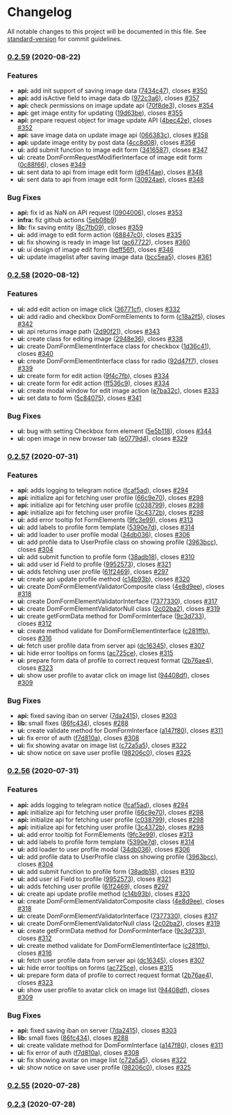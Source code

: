 # Changelog

All notable changes to this project will be documented in this file. See [standard-version](https://github.com/conventional-changelog/standard-version) for commit guidelines.

### [0.2.59](https://gitlab.local///compare/v0.2.58...v0.2.59) (2020-08-22)

### Features

-   **api:** add init support of saving image data ([7434c47](https://gitlab.local///commit/7434c47119f2e2765fd419751a20329110fcd933)), closes [#350](https://gitlab.local///issues/350)
-   **api:** add isActive field to image data db ([972c3a6](https://gitlab.local///commit/972c3a6305dc68fe58c0d651b23b4e7d62489697)), closes [#357](https://gitlab.local///issues/357)
-   **api:** check permissions on image update api ([70f8de3](https://gitlab.local///commit/70f8de305a410976712f4c7d7a23450191008875)), closes [#354](https://gitlab.local///issues/354)
-   **api:** get image entity for updating ([19d63be](https://gitlab.local///commit/19d63bef494fb7892010fb733d0ef5e930b09b82)), closes [#355](https://gitlab.local///issues/355)
-   **api:** prepare request object for image update API ([4bec42e](https://gitlab.local///commit/4bec42ec948483249b7872814b6d43b987d981f9)), closes [#352](https://gitlab.local///issues/352)
-   **api:** save image data on update image api ([066383c](https://gitlab.local///commit/066383ccdb44dedee85691d8e336e6275a32b1b5)), closes [#358](https://gitlab.local///issues/358)
-   **api:** update image entity by post data ([4cc8d08](https://gitlab.local///commit/4cc8d089ef604e0571a2ad6794e10fe9b5e5b8ea)), closes [#356](https://gitlab.local///issues/356)
-   **ui:** add submit function to image edit form ([3416587](https://gitlab.local///commit/3416587c1f6092cebc331acce86a2da4c0111b58)), closes [#347](https://gitlab.local///issues/347)
-   **ui:** create DomFormRequestModifierInterface of image edit form ([0c88f66](https://gitlab.local///commit/0c88f66217c70913120248725b2ae37e230d9db1)), closes [#349](https://gitlab.local///issues/349)
-   **ui:** sent data to api from image edit form ([d9414ae](https://gitlab.local///commit/d9414aec9a2b14f899c07a1f8293cfab1b2023f9)), closes [#348](https://gitlab.local///issues/348)
-   **ui:** sent data to api from image edit form ([30924ae](https://gitlab.local///commit/30924ae1d2979f109217dcd4fd6c3df96ef8cfa3)), closes [#348](https://gitlab.local///issues/348)

### Bug Fixes

-   **api:** fix id as NaN on API request ([0904006](https://gitlab.local///commit/0904006c74e0c029c49da7f61f4eeb99b4c22d19)), closes [#353](https://gitlab.local///issues/353)
-   **infra:** fiz github actions ([5eb08b9](https://gitlab.local///commit/5eb08b9fa6e37cd3b986f39dae91f0925f1dfd8e))
-   **lib:** fix saving entity ([8c7fb09](https://gitlab.local///commit/8c7fb094cb9860cce1f99069acc5bb815edd93fb)), closes [#359](https://gitlab.local///issues/359)
-   **ui:** add image to edit form action ([68847c0](https://gitlab.local///commit/68847c0a1acde20fd287359cf94736f95f1f0972)), closes [#335](https://gitlab.local///issues/335)
-   **ui:** fix showing is ready in image list ([ac67722](https://gitlab.local///commit/ac677228e29a9980fa4d26c387c205bda51c48ab)), closes [#360](https://gitlab.local///issues/360)
-   **ui:** ui design of image edit form ([beff56f](https://gitlab.local///commit/beff56f28a74ea2bd59621fbe39728b81f6b4653)), closes [#346](https://gitlab.local///issues/346)
-   **ui:** update imagelist after saving image data ([bcc5ea5](https://gitlab.local///commit/bcc5ea596d4e3ae4bc4c09e0d1e510788f17c1c7)), closes [#361](https://gitlab.local///issues/361)

### [0.2.58](https://gitlab.local///compare/v0.2.57...v0.2.58) (2020-08-12)

### Features

-   **ui:** add edit action on image click ([36771cf](https://gitlab.local///commit/36771cff5e9725993e9a356d36f83601f1137c40)), closes [#332](https://gitlab.local///issues/332)
-   **ui:** add radio and checkbox DomFormElements to form ([c18a2f5](https://gitlab.local///commit/c18a2f5f45601c50aaf4d03bcbc22203487da831)), closes [#342](https://gitlab.local///issues/342)
-   **ui:** api returns image path ([2d90f21](https://gitlab.local///commit/2d90f21ce86b63132987682f9c860898b68047ad)), closes [#343](https://gitlab.local///issues/343)
-   **ui:** create class for editing image ([2948e36](https://gitlab.local///commit/2948e3641bd8b2317dd91284a3771a3f53526824)), closes [#338](https://gitlab.local///issues/338)
-   **ui:** create DomFormElementInterface class for checkbox ([1d36c41](https://gitlab.local///commit/1d36c41dfa88fd20f54a4c7e21b2407f01986aa5)), closes [#340](https://gitlab.local///issues/340)
-   **ui:** create DomFormElementInterface class for radio ([92d47f7](https://gitlab.local///commit/92d47f796fe560fffe48f714bbaf629e29c97fd7)), closes [#339](https://gitlab.local///issues/339)
-   **ui:** create form for edit action ([9f4c7fb](https://gitlab.local///commit/9f4c7fb37e874503c9c1b973713b6f4ba729c375)), closes [#334](https://gitlab.local///issues/334)
-   **ui:** create form for edit action ([ff536c9](https://gitlab.local///commit/ff536c9d7d0a2b021b9707f3fdd363be62548161)), closes [#334](https://gitlab.local///issues/334)
-   **ui:** create modal window for edit image action ([e7ba32c](https://gitlab.local///commit/e7ba32caaad43e1655b793736c3598cc0ad248a0)), closes [#333](https://gitlab.local///issues/333)
-   **ui:** set data to form ([5c84075](https://gitlab.local///commit/5c840752da36d4558b702c41159b20490ccadf4b)), closes [#341](https://gitlab.local///issues/341)

### Bug Fixes

-   **ui:** bug with setting Checkbox form element ([5e5b118](https://gitlab.local///commit/5e5b118a23a19c63aa555e3f80f7e223f3665992)), closes [#344](https://gitlab.local///issues/344)
-   **ui:** open image in new browser tab ([e0779d4](https://gitlab.local///commit/e0779d40583e9cbe94bf31ce498a9f7daf7328cb)), closes [#329](https://gitlab.local///issues/329)

### [0.2.57](https://gitlab.local///compare/v0.2.55...v0.2.57) (2020-07-31)

### Features

-   **api:** adds logging to telegram notice ([fcaf5ad](https://gitlab.local///commit/fcaf5adefeb59dbbcdb2c67462263b3b26d7bdf5)), closes [#294](https://gitlab.local///issues/294)
-   **api:** initialize api for fetching user profile ([66c9e70](https://gitlab.local///commit/66c9e70d0b661086a041c69f2696fe99ff253ee8)), closes [#298](https://gitlab.local///issues/298)
-   **api:** initialize api for fetching user profile ([c038799](https://gitlab.local///commit/c03879966d103e815974bfbff7e54e7289b5845d)), closes [#298](https://gitlab.local///issues/298)
-   **api:** initialize api for fetching user profile ([3c4372b](https://gitlab.local///commit/3c4372b6596ea8a8bed1d14cb2e6dccc5008d4ae)), closes [#298](https://gitlab.local///issues/298)
-   **ui:** add error tooltip fot FormElements ([9fc3e99](https://gitlab.local///commit/9fc3e99d4de652a77030aedd3c71ce6d43c0fe1e)), closes [#313](https://gitlab.local///issues/313)
-   **ui:** add labels to profile form template ([5390e7d](https://gitlab.local///commit/5390e7d2dc975c872d64d673c9195ba567751d65)), closes [#314](https://gitlab.local///issues/314)
-   **ui:** add loader to user profile modal ([34db036](https://gitlab.local///commit/34db0365ab9256ca2b6b2a5d80d85445b1c45dcc)), closes [#306](https://gitlab.local///issues/306)
-   **ui:** add profile data to UserProfile class on showing profile ([3963bcc](https://gitlab.local///commit/3963bcc2b8fc380ef653d66f97bbe581ce6d9451)), closes [#304](https://gitlab.local///issues/304)
-   **ui:** add submit function to profile form ([38adb18](https://gitlab.local///commit/38adb18aeb1ba72e1a92545de23a669b73522034)), closes [#310](https://gitlab.local///issues/310)
-   **ui:** add user id Field to profile ([9952573](https://gitlab.local///commit/99525733d0e7bc1a0d16e9dca64e46b7f214fd44)), closes [#321](https://gitlab.local///issues/321)
-   **ui:** adds fetching user profile ([61f2469](https://gitlab.local///commit/61f2469f48868ee8d7084cf19bdf622da99cd1b4)), closes [#297](https://gitlab.local///issues/297)
-   **ui:** create api update profile method ([c14b93b](https://gitlab.local///commit/c14b93b29bdb45070f0e5b4703d77cccb72f1240)), closes [#320](https://gitlab.local///issues/320)
-   **ui:** create DomFormElementValidatorComposite class ([4e8d9ee](https://gitlab.local///commit/4e8d9ee3ac517e5b2f3855aafc8d7353a97a82f8)), closes [#318](https://gitlab.local///issues/318)
-   **ui:** create DomFormElementValidatorInterface ([7377330](https://gitlab.local///commit/73773308b33bca500d97449fa053e42898cbd019)), closes [#317](https://gitlab.local///issues/317)
-   **ui:** create DomFormElementValidatorNull class ([2c02ba2](https://gitlab.local///commit/2c02ba23ce4d9eee01d8419c7b9d468fa0c42163)), closes [#319](https://gitlab.local///issues/319)
-   **ui:** create getFormData method for DomFormInterface ([9c3d733](https://gitlab.local///commit/9c3d733c6abf4634cc80fe159715d215ed438ac9)), closes [#312](https://gitlab.local///issues/312)
-   **ui:** create method validate for DomFormElementInterface ([c281ffb](https://gitlab.local///commit/c281ffb677c95bc9307052a975f56114db48c30e)), closes [#316](https://gitlab.local///issues/316)
-   **ui:** fetch user profile data from server api ([dc16345](https://gitlab.local///commit/dc16345b1eab264f78f84b5178370a3aab9f833d)), closes [#307](https://gitlab.local///issues/307)
-   **ui:** hide error tooltips on forms ([ac725ce](https://gitlab.local///commit/ac725ce2941f20c23ad6c4e10ef967a5fe036d11)), closes [#315](https://gitlab.local///issues/315)
-   **ui:** prepare form data of profile to correct request format ([2b76ae4](https://gitlab.local///commit/2b76ae40974827ff9a2e18d12df2c66eea1937c8)), closes [#323](https://gitlab.local///issues/323)
-   **ui:** show user profile to avatar click on image list ([94408df](https://gitlab.local///commit/94408df42a5bef08d67a49c327fc41103bbd4206)), closes [#309](https://gitlab.local///issues/309)

### Bug Fixes

-   **api:** fixed saving iban on server ([7da2415](https://gitlab.local///commit/7da2415a8e7b8f7dd446440b03cd6c39a038dda0)), closes [#303](https://gitlab.local///issues/303)
-   **lib:** small fixes ([86fc434](https://gitlab.local///commit/86fc434e27814ec0b6d7692b9188dafe1afac983)), closes [#288](https://gitlab.local///issues/288)
-   **ui:** create validate method for DomFormInterface ([a147f80](https://gitlab.local///commit/a147f808a329acf2210123f87218170223bba99c)), closes [#311](https://gitlab.local///issues/311)
-   **ui:** fix error of auth ([f7d810a](https://gitlab.local///commit/f7d810aa32b776156830e3ef609db07dd886c7db)), closes [#308](https://gitlab.local///issues/308)
-   **ui:** fix showing avatar on image list ([c72a5a5](https://gitlab.local///commit/c72a5a5b1714f950c38f79248ee5c359af8fd8c9)), closes [#322](https://gitlab.local///issues/322)
-   **ui:** show notice on save user profile ([98206c0](https://gitlab.local///commit/98206c089a4f7475addb9cd2bfb9fa1f5ff94a61)), closes [#325](https://gitlab.local///issues/325)

### [0.2.56](https://gitlab.local///compare/v0.2.55...v0.2.56) (2020-07-31)

### Features

-   **api:** adds logging to telegram notice ([fcaf5ad](https://gitlab.local///commit/fcaf5adefeb59dbbcdb2c67462263b3b26d7bdf5)), closes [#294](https://gitlab.local///issues/294)
-   **api:** initialize api for fetching user profile ([66c9e70](https://gitlab.local///commit/66c9e70d0b661086a041c69f2696fe99ff253ee8)), closes [#298](https://gitlab.local///issues/298)
-   **api:** initialize api for fetching user profile ([c038799](https://gitlab.local///commit/c03879966d103e815974bfbff7e54e7289b5845d)), closes [#298](https://gitlab.local///issues/298)
-   **api:** initialize api for fetching user profile ([3c4372b](https://gitlab.local///commit/3c4372b6596ea8a8bed1d14cb2e6dccc5008d4ae)), closes [#298](https://gitlab.local///issues/298)
-   **ui:** add error tooltip fot FormElements ([9fc3e99](https://gitlab.local///commit/9fc3e99d4de652a77030aedd3c71ce6d43c0fe1e)), closes [#313](https://gitlab.local///issues/313)
-   **ui:** add labels to profile form template ([5390e7d](https://gitlab.local///commit/5390e7d2dc975c872d64d673c9195ba567751d65)), closes [#314](https://gitlab.local///issues/314)
-   **ui:** add loader to user profile modal ([34db036](https://gitlab.local///commit/34db0365ab9256ca2b6b2a5d80d85445b1c45dcc)), closes [#306](https://gitlab.local///issues/306)
-   **ui:** add profile data to UserProfile class on showing profile ([3963bcc](https://gitlab.local///commit/3963bcc2b8fc380ef653d66f97bbe581ce6d9451)), closes [#304](https://gitlab.local///issues/304)
-   **ui:** add submit function to profile form ([38adb18](https://gitlab.local///commit/38adb18aeb1ba72e1a92545de23a669b73522034)), closes [#310](https://gitlab.local///issues/310)
-   **ui:** add user id Field to profile ([9952573](https://gitlab.local///commit/99525733d0e7bc1a0d16e9dca64e46b7f214fd44)), closes [#321](https://gitlab.local///issues/321)
-   **ui:** adds fetching user profile ([61f2469](https://gitlab.local///commit/61f2469f48868ee8d7084cf19bdf622da99cd1b4)), closes [#297](https://gitlab.local///issues/297)
-   **ui:** create api update profile method ([c14b93b](https://gitlab.local///commit/c14b93b29bdb45070f0e5b4703d77cccb72f1240)), closes [#320](https://gitlab.local///issues/320)
-   **ui:** create DomFormElementValidatorComposite class ([4e8d9ee](https://gitlab.local///commit/4e8d9ee3ac517e5b2f3855aafc8d7353a97a82f8)), closes [#318](https://gitlab.local///issues/318)
-   **ui:** create DomFormElementValidatorInterface ([7377330](https://gitlab.local///commit/73773308b33bca500d97449fa053e42898cbd019)), closes [#317](https://gitlab.local///issues/317)
-   **ui:** create DomFormElementValidatorNull class ([2c02ba2](https://gitlab.local///commit/2c02ba23ce4d9eee01d8419c7b9d468fa0c42163)), closes [#319](https://gitlab.local///issues/319)
-   **ui:** create getFormData method for DomFormInterface ([9c3d733](https://gitlab.local///commit/9c3d733c6abf4634cc80fe159715d215ed438ac9)), closes [#312](https://gitlab.local///issues/312)
-   **ui:** create method validate for DomFormElementInterface ([c281ffb](https://gitlab.local///commit/c281ffb677c95bc9307052a975f56114db48c30e)), closes [#316](https://gitlab.local///issues/316)
-   **ui:** fetch user profile data from server api ([dc16345](https://gitlab.local///commit/dc16345b1eab264f78f84b5178370a3aab9f833d)), closes [#307](https://gitlab.local///issues/307)
-   **ui:** hide error tooltips on forms ([ac725ce](https://gitlab.local///commit/ac725ce2941f20c23ad6c4e10ef967a5fe036d11)), closes [#315](https://gitlab.local///issues/315)
-   **ui:** prepare form data of profile to correct request format ([2b76ae4](https://gitlab.local///commit/2b76ae40974827ff9a2e18d12df2c66eea1937c8)), closes [#323](https://gitlab.local///issues/323)
-   **ui:** show user profile to avatar click on image list ([94408df](https://gitlab.local///commit/94408df42a5bef08d67a49c327fc41103bbd4206)), closes [#309](https://gitlab.local///issues/309)

### Bug Fixes

-   **api:** fixed saving iban on server ([7da2415](https://gitlab.local///commit/7da2415a8e7b8f7dd446440b03cd6c39a038dda0)), closes [#303](https://gitlab.local///issues/303)
-   **lib:** small fixes ([86fc434](https://gitlab.local///commit/86fc434e27814ec0b6d7692b9188dafe1afac983)), closes [#288](https://gitlab.local///issues/288)
-   **ui:** create validate method for DomFormInterface ([a147f80](https://gitlab.local///commit/a147f808a329acf2210123f87218170223bba99c)), closes [#311](https://gitlab.local///issues/311)
-   **ui:** fix error of auth ([f7d810a](https://gitlab.local///commit/f7d810aa32b776156830e3ef609db07dd886c7db)), closes [#308](https://gitlab.local///issues/308)
-   **ui:** fix showing avatar on image list ([c72a5a5](https://gitlab.local///commit/c72a5a5b1714f950c38f79248ee5c359af8fd8c9)), closes [#322](https://gitlab.local///issues/322)
-   **ui:** show notice on save user profile ([98206c0](https://gitlab.local///commit/98206c089a4f7475addb9cd2bfb9fa1f5ff94a61)), closes [#325](https://gitlab.local///issues/325)

### [0.2.55](https://gitlab.local///compare/v0.2.54...v0.2.55) (2020-07-28)

### [0.2.3](https://gitlab.local///compare/v0.2.54...v0.2.3) (2020-07-28)
